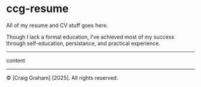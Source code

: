 # ccg-resume
All of my resume and CV stuff goes here.

Though I lack a formal education, I've achieved most of my success through self-education, persistance, and practical experience.

---

content

---
© [Craig Graham] [2025]. All rights reserved.
